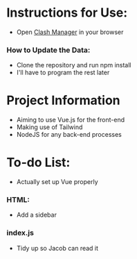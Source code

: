 # Instructions for Use:
- Open [Clash Manager](https://willwoodward.github.io/clash-manager/client/index.html) in your browser

### How to Update the Data:
- Clone the repository and run npm install
- I'll have to program the rest later

# Project Information
- Aiming to use Vue.js for the front-end
- Making use of Tailwind
- NodeJS for any back-end processes

# To-do List:
- Actually set up Vue properly

### HTML:
- Add a sidebar

### index.js
- Tidy up so Jacob can read it